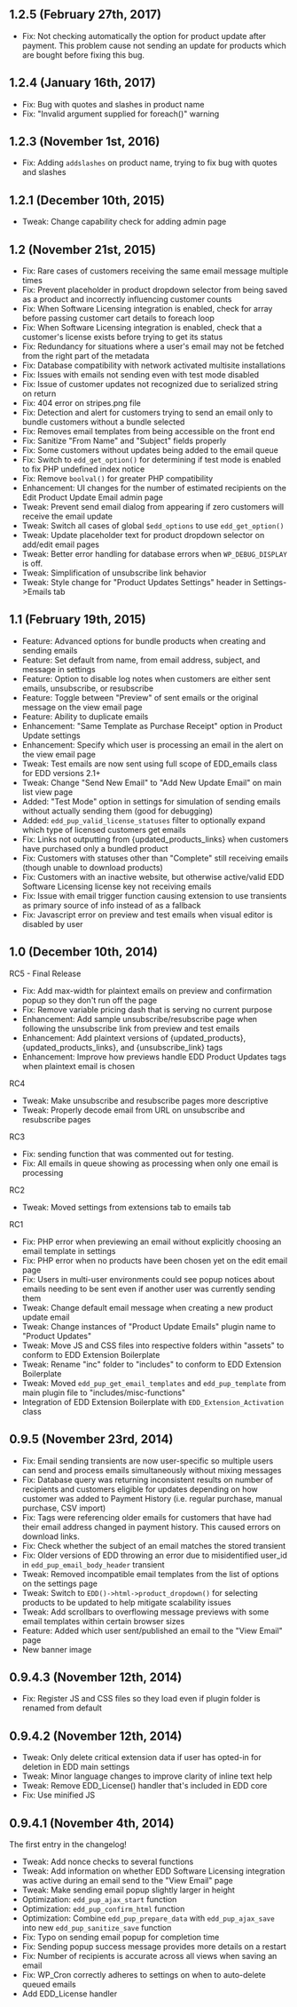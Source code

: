 ## 1.2.5 (February 27th, 2017)
* Fix: Not checking automatically the option for product update after payment. This problem cause not sending an update for products which are bought before fixing this bug.

## 1.2.4 (January 16th, 2017)
* Fix: Bug with quotes and slashes in product name
* Fix: "Invalid argument supplied for foreach()" warning

## 1.2.3 (November 1st, 2016)
* Fix: Adding `addslashes` on product name, trying to fix bug with quotes and slashes

## 1.2.1 (December 10th, 2015)
* Tweak: Change capability check for adding admin page

## 1.2 (November 21st, 2015)
* Fix: Rare cases of customers receiving the same email message multiple times
* Fix: Prevent placeholder in product dropdown selector from being saved as a product and incorrectly influencing customer counts
* Fix: When Software Licensing integration is enabled, check for array before passing customer cart details to foreach loop
* Fix: When Software Licensing integration is enabled, check that a customer's license exists before trying to get its status
* Fix: Redundancy for situations where a user's email may not be fetched from the right part of the metadata
* Fix: Database compatibility with network activated multisite installations
* Fix: Issues with emails not sending even with test mode disabled
* Fix: Issue of customer updates not recognized due to serialized string on return
* Fix: 404 error on stripes.png file
* Fix: Detection and alert for customers trying to send an email only to bundle customers without a bundle selected
* Fix: Removes email templates from being accessible on the front end
* Fix: Sanitize "From Name" and "Subject" fields properly
* Fix: Some customers without updates being added to the email queue
* Fix: Switch to `edd_get_option()` for determining if test mode is enabled to fix PHP undefined index notice
* Fix: Remove `boolval()` for greater PHP compatibility
* Enhancement: UI changes for the number of estimated recipients on the Edit Product Update Email admin page
* Tweak: Prevent send email dialog from appearing if zero customers will receive the email update
* Tweak: Switch all cases of global `$edd_options` to use `edd_get_option()`
* Tweak: Update placeholder text for product dropdown selector on add/edit email pages
* Tweak: Better error handling for database errors when `WP_DEBUG_DISPLAY` is off.
* Tweak: Simplification of unsubscribe link behavior
* Tweak: Style change for "Product Updates Settings" header in Settings->Emails tab

## 1.1 (February 19th, 2015)
* Feature: Advanced options for bundle products when creating and sending emails
* Feature: Set default from name, from email address, subject, and message in settings
* Feature: Option to disable log notes when customers are either sent emails, unsubscribe, or resubscribe
* Feature: Toggle between "Preview" of sent emails or the original message on the view email page
* Feature: Ability to duplicate emails
* Enhancement: "Same Template as Purchase Receipt" option in Product Update settings
* Enhancement: Specify which user is processing an email in the alert on the view email page
* Tweak: Test emails are now sent using full scope of EDD_emails class for EDD versions 2.1+
* Tweak: Change "Send New Email" to "Add New Update Email" on main list view page
* Added: "Test Mode" option in settings for simulation of sending emails without actually sending them (good for debugging)
* Added: `edd_pup_valid_license_statuses` filter to optionally expand which type of licensed customers get emails
* Fix: Links not outputting from {updated\_products\_links} when customers have purchased only a bundled product
* Fix: Customers with statuses other than "Complete" still receiving emails (though unable to download products)
* Fix: Customers with an inactive website, but otherwise active/valid EDD Software Licensing license key not receiving emails
* Fix: Issue with email trigger function causing extension to use transients as primary source of info instead of as a fallback
* Fix: Javascript error on preview and test emails when visual editor is disabled by user

## 1.0 (December 10th, 2014)

RC5 - Final Release
* Fix: Add max-width for plaintext emails on preview and confirmation popup so they don't run off the page
* Fix: Remove variable pricing dash that is serving no current purpose
* Enhancement: Add sample unsubscribe/resubscribe page when following the unsubscribe link from preview and test emails
* Enhancement: Add plaintext versions of {updated\_products}, {updated\_products\_links}, and {unsubscribe\_link} tags
* Enhancement: Improve how previews handle EDD Product Updates tags when plaintext email is chosen


RC4
* Tweak: Make unsubscribe and resubscribe pages more descriptive
* Tweak: Properly decode email from URL on unsubscribe and resubscribe pages

RC3
* Fix: sending function that was commented out for testing.
* Fix: All emails in queue showing as processing when only one email is processing


RC2
* Tweak: Moved settings from extensions tab to emails tab


RC1
* Fix: PHP error when previewing an email without explicitly choosing an email template in settings
* Fix: PHP error when no products have been chosen yet on the edit email page
* Fix: Users in multi-user environments could see popup notices about emails needing to be sent even if another user was currently sending them
* Tweak: Change default email message when creating a new product update email
* Tweak: Change instances of "Product Update Emails" plugin name to "Product Updates"
* Tweak: Move JS and CSS files into respective folders within "assets" to conform to EDD Extension Boilerplate
* Tweak: Rename "inc" folder to "includes" to conform to EDD Extension Boilerplate
* Tweak: Moved `edd_pup_get_email_templates` and `edd_pup_template` from main plugin file to "includes/misc-functions"
* Integration of EDD Extension Boilerplate with `EDD_Extension_Activation` class

## 0.9.5 (November 23rd, 2014)

* Fix: Email sending transients are now user-specific so multiple users can send and process emails simultaneously without mixing messages
* Fix: Database query was returning inconsistent results on number of recipients and customers eligible for updates depending on how customer was added to Payment History (i.e. regular purchase, manual purchase, CSV import)
* Fix: Tags were referencing older emails for customers that have had their email address changed in payment history. This caused errors on download links.
* Fix: Check whether the subject of an email matches the stored transient
* Fix: Older versions of EDD throwing an error due to misidentified user_id in `edd_pup_email_body_header` transient
* Tweak: Removed incompatible email templates from the list of options on the settings page
* Tweak: Switch to `EDD()->html->product_dropdown()` for selecting products to be updated to help mitigate scalability issues
* Tweak: Add scrollbars to overflowing message previews with some email templates within certain browser sizes
* Feature: Added which user sent/published an email to the "View Email" page
* New banner image

## 0.9.4.3 (November 12th, 2014)

* Fix: Register JS and CSS files so they load even if plugin folder is renamed from default

## 0.9.4.2 (November 12th, 2014)

* Tweak: Only delete critical extension data if user has opted-in for deletion in EDD main settings
* Tweak: Minor language changes to improve clarity of inline text help
* Tweak: Remove EDD_License() handler that's included in EDD core
* Fix: Use minified JS

## 0.9.4.1 (November 4th, 2014)
The first entry in the changelog!

* Tweak: Add nonce checks to several functions
* Tweak: Add information on whether EDD Software Licensing integration was active during an email send to the "View Email" page
* Tweak: Make sending email popup slightly larger in height
* Optimization: `edd_pup_ajax_start` function
* Optimization: `edd_pup_confirm_html` function
* Optimization: Combine `edd_pup_prepare_data` with `edd_pup_ajax_save` into new `edd_pup_sanitize_save` function
* Fix: Typo on sending email popup for completion time
* Fix: Sending popup success message provides more details on a restart
* Fix: Number of recipients is accurate across all views when saving an email
* Fix: WP_Cron correctly adheres to settings on when to auto-delete queued emails
* Add EDD_License handler